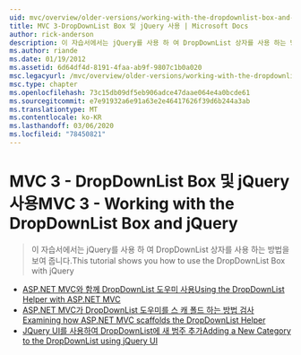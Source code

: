 ```yaml
---
uid: mvc/overview/older-versions/working-with-the-dropdownlist-box-and-jquery/index
title: MVC 3-DropDownList Box 및 jQuery 사용 | Microsoft Docs
author: rick-anderson
description: 이 자습서에서는 jQuery를 사용 하 여 DropDownList 상자를 사용 하는 방법을 보여 줍니다.
ms.author: riande
ms.date: 01/19/2012
ms.assetid: 6d64df4d-8191-4faa-ab9f-9807c1b0a020
msc.legacyurl: /mvc/overview/older-versions/working-with-the-dropdownlist-box-and-jquery
msc.type: chapter
ms.openlocfilehash: 73c15db09df5eb906adce47daae064e4a0bcde61
ms.sourcegitcommit: e7e91932a6e91a63e2e46417626f39d6b244a3ab
ms.translationtype: MT
ms.contentlocale: ko-KR
ms.lasthandoff: 03/06/2020
ms.locfileid: "78450821"
---
```

# <a name="mvc-3---working-with-the-dropdownlist-box-and-jquery"></a><span data-ttu-id="bb0ff-103">MVC 3 - DropDownList Box 및 jQuery 사용</span><span class="sxs-lookup"><span data-stu-id="bb0ff-103">MVC 3 - Working with the DropDownList Box and jQuery</span></span>

> <span data-ttu-id="bb0ff-104">이 자습서에서는 jQuery를 사용 하 여 DropDownList 상자를 사용 하는 방법을 보여 줍니다.</span><span class="sxs-lookup"><span data-stu-id="bb0ff-104">This tutorial shows you how to use the DropDownList Box with jQuery</span></span>

- [<span data-ttu-id="bb0ff-105">ASP.NET MVC와 함께 DropDownList 도우미 사용</span><span class="sxs-lookup"><span data-stu-id="bb0ff-105">Using the DropDownList Helper with ASP.NET MVC</span></span>](using-the-dropdownlist-helper-with-aspnet-mvc.md)
- [<span data-ttu-id="bb0ff-106">ASP.NET MVC가 DropDownList 도우미를 스 캐 폴드 하는 방법 검사</span><span class="sxs-lookup"><span data-stu-id="bb0ff-106">Examining how ASP.NET MVC scaffolds the DropDownList Helper</span></span>](examining-how-aspnet-mvc-scaffolds-the-dropdownlist-helper.md)
- [<span data-ttu-id="bb0ff-107">JQuery UI를 사용하여 DropDownList에 새 범주 추가</span><span class="sxs-lookup"><span data-stu-id="bb0ff-107">Adding a New Category to the DropDownList using jQuery UI</span></span>](adding-a-new-category-to-the-dropdownlist-using-jquery-ui.md)
